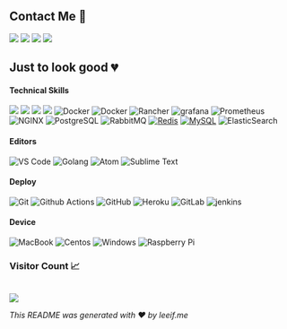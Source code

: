 ## Contact Me :speech_balloon:

[<img src = "https://img.shields.io/badge/telegram-blue.svg?&style=for-the-badge&logo=telegram&logoColor=white">](https://t.me/leeifme) [<img src="https://img.shields.io/badge/twitter-%231DA1F2.svg?&style=for-the-badge&logo=twitter&logoColor=white" />](https://twitter.com/leeifme) [<img src="https://img.shields.io/badge/github-%2312100E.svg?&style=for-the-badge&logo=github&logoColor=white" />](https://github.com/leeifme) [<img src = "https://img.shields.io/badge/leeifmee-c14438.svg?&style=for-the-badge&logo=Gmail&logoColor=white">](mailto:leeifmee@gmail.com)

## Just to look good 💔

#### Technical Skills

<img src = "https://img.shields.io/badge/-Golang-00ADD8?style=flat&logo=go&logoColor=white"> <img src="https://img.shields.io/badge/-Rust-0c056d?style=flat&logo=rust&logoColor=5b8cc4"> <img src="https://img.shields.io/badge/-Python-164ead?style=flat&logo=python&logoColor=white"> <img src="https://img.shields.io/badge/-JavaScript-ff7171?style=flat&logo=javascript&logoColor=eed718"> ![Docker](https://img.shields.io/badge/-Docker-005691?style=flat-square&logo=kubernetes) ![Docker](https://img.shields.io/badge/-Docker-025955?style=flat-square&logo=docker)
![Rancher](http://img.shields.io/badge/-Rancher-0075A8?style=flat-square&logo=rancher&logoColor=ffffff)
![grafana](https://img.shields.io/badge/-Grafana-7868e6?style=flat-square&logo=grafana) ![Prometheus](https://img.shields.io/badge/-Prometheus-8d6262?style=flat-square&logo=prometheus) ![NGINX](http://img.shields.io/badge/-NGINX-269539?style=flat-square&logo=nginx&logoColor=ffffff) ![PostgreSQL](https://img.shields.io/badge/-PostgreSQL-blue?style=flat-square&logo=postgresql) ![RabbitMQ](https://img.shields.io/badge/-RabbitMQ-00adb5?style=flat-square&logo=rabbitmq) [![Redis](https://img.shields.io/badge/-Redis-6639a6?style=flat-square&logo=Redis)]() [![MySQL](https://img.shields.io/badge/-MySQL-FCA121?style=flat-square&logo=mysql&link=https://github.com/LuizCarlosAbbott/)](https://github.com/LuizCarlosAbbott/) ![ElasticSearch](https://img.shields.io/badge/-ElasticSearch-3282b8?style=flat-square&logo=elasticsearch) 

#### Editors

![VS Code](http://img.shields.io/badge/-VS%20Code-007ACC?style=flat-square&logo=visual-studio-code) ![Golang](https://img.shields.io/badge/Terminal-3776AB?style=flat-square&logo=windows-terminal&logoColor=white)
![Atom](http://img.shields.io/badge/-Atom%20Editor-1aaf5d?style=flat-square&logo=atom)
![Sublime Text](http://img.shields.io/badge/-Sublime%20Text-3C4858?style=flat-square&logo=sublime-text)

#### Deploy

![Git](https://img.shields.io/badge/-Git-black?style=flat-square&logo=git)
![Github Actions](http://img.shields.io/badge/-Github%20Actions-2088FF?style=flat-square&logo=github-actions&logoColor=ffffff)
![GitHub](https://img.shields.io/badge/-GitHub-181717?style=flat-square&logo=github)
![Heroku](https://img.shields.io/badge/-Heroku-430098?style=flat-square&logo=heroku) ![GitLab](https://img.shields.io/badge/-GitLab-FCA121?style=flat-square&logo=gitlab) ![jenkins](https://img.shields.io/badge/-Jenkins-314e52?style=flat-square&logo=jenkins)

#### Device

![MacBook](http://img.shields.io/badge/-MacBook-4a47a3?style=flat-square&logo=apple&logoColor=ffffff) ![Centos](http://img.shields.io/badge/-Centos-A81D33?style=flat-square&logo=centos&logoColor=ffffff) ![Windows](http://img.shields.io/badge/-Windows-0078D6?style=flat-square&logo=Windows&logoColor=ffffff) ![Raspberry Pi](https://img.shields.io/badge/-Raspberry%20Pi-C51A4A?style=flat-square&logo=Raspberry-Pi&link=https://github.com/LuizCarlosAbbott/)


<p align="left"> 
  <h3>Visitor Count 📈</h3><br>
  <img src="https://profile-counter.glitch.me/leeifme/count.svg" />
</p>

*This README was generated with :heart: by leeif.me*
